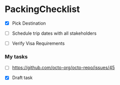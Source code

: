 # PackingChecklist


- [x] Pick Destination
- [ ] Schedule trip dates with all stakeholders
- [ ] Verify Visa Requirements


### My tasks
- [ ] https://github.com/octo-org/octo-repo/issues/45
- [x] Draft task

